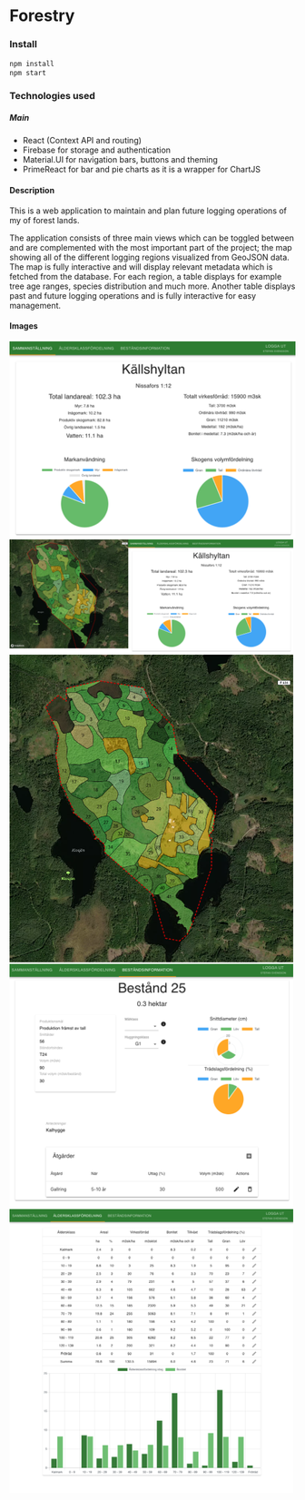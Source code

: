 # Forestry

### Install

```node
npm install
npm start
```

### Technologies used

##### Main
 - React (Context API and routing)
 - Firebase for storage and authentication
 - Material.UI for navigation bars, buttons and theming
 - PrimeReact for bar and pie charts as it is a wrapper for ChartJS

#### Description

This is a web application to maintain and plan future logging operations of my of forest lands.

The application consists of three main views which can be toggled between and are complemented with the most important part of the project; the map showing all of the different logging regions visualized from GeoJSON data. The map is fully interactive and will display relevant metadata which is fetched from the database. For each region, a table displays for example tree age ranges, species distribution and much more. Another table displays past and future logging operations and is fully interactive for easy management.

#### Images
<div>
  <img src="public/homepagefull.png" width="800" />
  <img src="public/homepage.png" width="500" />
  <img src="public/map.png" width="500" />
  <img src="public/areainfo.png" width="500" />
  <img src="public/distribution.png" width="500" />
</div>
